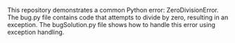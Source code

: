 This repository demonstrates a common Python error: ZeroDivisionError. The bug.py file contains code that attempts to divide by zero, resulting in an exception. The bugSolution.py file shows how to handle this error using exception handling.